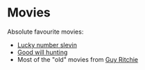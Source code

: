 # Movies

Absolute favourite movies:
- [Lucky number slevin](https://www.imdb.com/title/tt0425210)
- [Good will hunting](https://www.imdb.com/title/tt0119217)
- Most of the "old" movies from [Guy Ritchie](https://www.imdb.com/name/nm0005363)